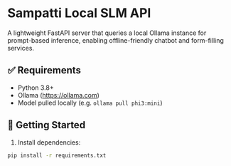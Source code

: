 # Sampatti Local SLM API

A lightweight FastAPI server that queries a local Ollama instance for prompt-based inference, enabling offline-friendly chatbot and form-filling services.

## ✅ Requirements

- Python 3.8+
- Ollama (https://ollama.com)
- Model pulled locally (e.g. `ollama pull phi3:mini`)

## 🚀 Getting Started

1. Install dependencies:

```bash
pip install -r requirements.txt
